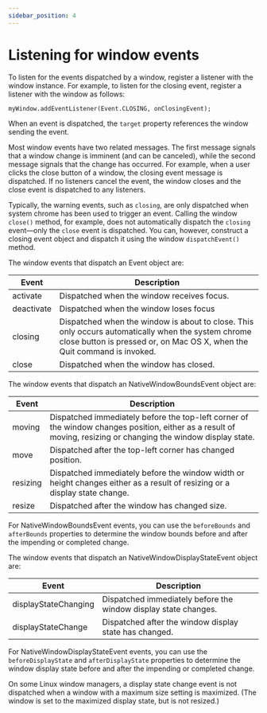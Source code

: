 ```yaml
---
sidebar_position: 4
---
```


# Listening for window events

To listen for the events dispatched by a window, register a listener with the
window instance. For example, to listen for the closing event, register a
listener with the window as follows:

```
myWindow.addEventListener(Event.CLOSING, onClosingEvent);
```

When an event is dispatched, the `target` property references the window sending
the event.

Most window events have two related messages. The first message signals that a
window change is imminent (and can be canceled), while the second message
signals that the change has occurred. For example, when a user clicks the close
button of a window, the closing event message is dispatched. If no listeners
cancel the event, the window closes and the close event is dispatched to any
listeners.

Typically, the warning events, such as `closing`, are only dispatched when
system chrome has been used to trigger an event. Calling the window `close()`
method, for example, does not automatically dispatch the `closing` event—only
the `close` event is dispatched. You can, however, construct a closing event
object and dispatch it using the window `dispatchEvent()` method.

The window events that dispatch an Event object are:

| Event      | Description                                                                                                                                                                    |
| ---------- | ------------------------------------------------------------------------------------------------------------------------------------------------------------------------------ |
| activate   | Dispatched when the window receives focus.                                                                                                                                     |
| deactivate | Dispatched when the window loses focus                                                                                                                                         |
| closing    | Dispatched when the window is about to close. This only occurs automatically when the system chrome close button is pressed or, on Mac OS X, when the Quit command is invoked. |
| close      | Dispatched when the window has closed.                                                                                                                                         |

The window events that dispatch an NativeWindowBoundsEvent object are:

| Event    | Description                                                                                                                                                    |
| -------- | -------------------------------------------------------------------------------------------------------------------------------------------------------------- |
| moving   | Dispatched immediately before the top-left corner of the window changes position, either as a result of moving, resizing or changing the window display state. |
| move     | Dispatched after the top-left corner has changed position.                                                                                                     |
| resizing | Dispatched immediately before the window width or height changes either as a result of resizing or a display state change.                                     |
| resize   | Dispatched after the window has changed size.                                                                                                                  |

For NativeWindowBoundsEvent events, you can use the `beforeBounds` and
`afterBounds` properties to determine the window bounds before and after the
impending or completed change.

The window events that dispatch an NativeWindowDisplayStateEvent object are:

| Event                | Description                                                     |
| -------------------- | --------------------------------------------------------------- |
| displayStateChanging | Dispatched immediately before the window display state changes. |
| displayStateChange   | Dispatched after the window display state has changed.          |

For NativeWindowDisplayStateEvent events, you can use the `beforeDisplayState`
and `afterDisplayState` properties to determine the window display state before
and after the impending or completed change.

On some Linux window managers, a display state change event is not dispatched
when a window with a maximum size setting is maximized. (The window is set to
the maximized display state, but is not resized.)
